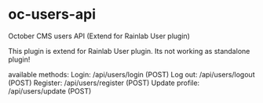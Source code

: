 # oc-users-api
October CMS users API (Extend for Rainlab User plugin)

This plugin is extend for Rainlab User plugin. Its not working as standalone plugin!

available methods:
Login:
/api/users/login (POST)
Log out:
/api/users/logout (POST)
Register:
/api/users/register (POST)
Update profile:
/api/users/update (POST)

